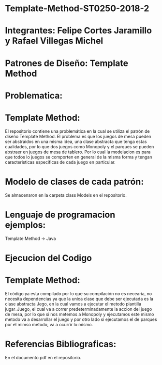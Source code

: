 # Template-Method-ST0250-2018-2
# Integrantes: Felipe Cortes Jaramillo  y Rafael Villegas Michel
# Patrones de Diseño: Template Method

# Problematica:
# Template Method:
El repositorio contiene una problemática en la cual se utiliza el patrón de diseño Template Method. El problema es que los juegos de mesa pueden ser abstraídos en una misma idea, una clase abstracta que tenga estas cualidades, por lo que dos juegos como Monopoly y el parques se pueden abstraer en juegos de mesa de tablero. Por lo cual la modelacion es para que todos lo juegos se comporten en general de la misma forma y tengan caracteristicas especificas de cada juego en particular.

# Modelo de clases de cada patrón:
Se almacenaron en la carpeta class Models en el repositorio.

# Lenguaje de programacion ejemplos:
Template Method -> Java

# Ejecucion del Codigo

# Template Method:
  El código ya esta compilado por lo que su compilación no es necearia, no necesita dependencias ya que la unica clase que debe ser ejecutada es la clase abstracta Jego, en la cual vamos a ejecutar el metodo plantilla jugar_Juego, el cual va a correr predeterminadamente la accion del juego de mesa, por lo que si nos metemos a Monopoly y ejecutamos este mismo metodo va a desarrollar el juego y por otro lado si ejecutamos el de parques por el mimso metodo, va a ocurrir lo mismo.
  
# Referencias Bibliograficas:
En el documento pdf en el repositorio.
